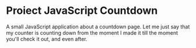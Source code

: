 # Proiect JavaScript Countdown

A small JavaScript application about a countdown page. Let me just say that my counter is counting down from the moment I made it till the moment you'll check it out, and even after.
